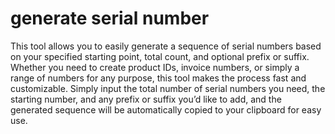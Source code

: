 # generate serial number

This tool allows you to easily generate a sequence of serial numbers based on your specified starting point, total count, and optional prefix or suffix. Whether you need to create product IDs, invoice numbers, or simply a range of numbers for any purpose, this tool makes the process fast and customizable. Simply input the total number of serial numbers you need, the starting number, and any prefix or suffix you’d like to add, and the generated sequence will be automatically copied to your clipboard for easy use.